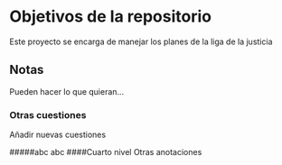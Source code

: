 # Objetivos de la repositorio

Este proyecto se encarga de manejar los planes de la liga de la justicia


## Notas
Pueden hacer lo que quieran...

### Otras cuestiones
Añadir nuevas cuestiones

#####abc
abc
####Cuarto nivel
Otras anotaciones
